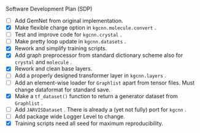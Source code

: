 Software Development Plan (SDP)

* [ ] Add GemNet from original implementation.
* [x] Make flexible charge option in ``kgcnn.molecule.convert`` .
* [ ] Test and improve code for ``kgcnn.crystal`` . 
* [ ] Make pretty loop update in `kgcnn.datasets` .
* [x] Rework and simplify training scripts.
* [x] Add graph preprocessor from standard dictionary scheme also for ``crystal`` and `molecule` .
* [x] Rework and clean base layers.
* [ ] Add a properly designed transformer layer in ``kgcnn.layers`` .
* [ ] Add an element-wise loader for ``Graphlist`` apart from tensor files. Must change dataformat for standard save.
* [x] Make a ``tf_dataset()`` function to return a generator dataset from `Graphlist` .
* [ ] Add ``JARVISDataset`` . There is already a (yet not fully) port for `kgcnn` .
* [ ] Add package wide Logger Level to change. 
* [x] Training scripts need all seed for maximum reproducibility.